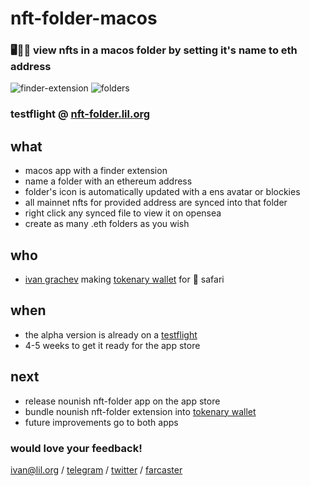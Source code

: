# nft-folder-macos

### 🖥️📂💎 view nfts in a macos folder by setting it's name to eth address

![finder-extension](https://github.com/grachyov/nft-folder-macos/assets/7680193/35e8c756-6a9d-44aa-aa27-5d3ffcc864eb)
![folders](https://github.com/grachyov/nft-folder-macos/assets/7680193/60bfac17-ac8e-40ae-b2a4-4cd082712bc1)

### testflight @ [nft-folder.lil.org](https://nft-folder.lil.org)

## what
* macos app with a finder extension
* name a folder with an ethereum address
* folder's icon is automatically updated with a ens avatar or blockies
* all mainnet nfts for provided address are synced into that folder
* right click any synced file to view it on opensea
* create as many .eth folders as you wish

## who
* [ivan grachev](http://x.ivan.lol) making [tokenary wallet](https://lil.org) for  safari

## when
* the alpha version is already on a [testflight](https://nft-folder.lil.org)
* 4-5 weeks to get it ready for the app store

## next
* release nounish nft-folder app on the app store
* bundle nounish nft-folder extension into [tokenary wallet](https://lil.org)
* future improvements go to both apps

### would love your feedback!
ivan@lil.org / [telegram](https://t.ivan.lol) / [twitter](https://x.ivan.lol) / [farcaster](https://x.ivan.lol)
